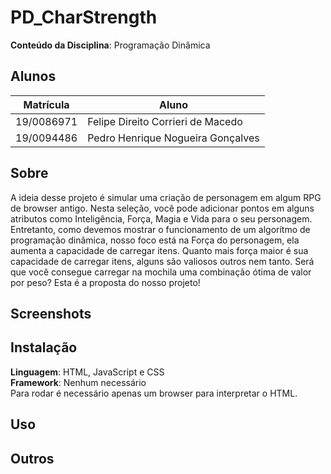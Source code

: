# PD_CharStrength

**Conteúdo da Disciplina**: Programação Dinâmica<br>

## Alunos
|Matrícula | Aluno |
| -- | -- |
| 19/0086971  |  Felipe Direito Corrieri de Macedo |
| 19/0094486  |  Pedro Henrique Nogueira Gonçalves |

## Sobre

A ideia desse projeto é simular uma criação de personagem em algum RPG de browser antigo. Nesta seleção, você pode adicionar pontos em alguns atributos como Inteligência, Força, Magia e Vida para o seu personagem. Entretanto, como devemos mostrar o funcionamento de um algorítmo de programação dinâmica, nosso foco está na Força do personagem, ela aumenta a capacidade de carregar itens. Quanto mais força maior é sua capacidade de carregar itens, alguns são valiosos outros nem tanto. Será que você consegue carregar na mochila uma combinação ótima de valor por peso? Esta é a proposta do nosso projeto!

## Screenshots




## Instalação
**Linguagem**: HTML, JavaScript e CSS<br>
**Framework**: Nenhum necessário<br>
Para rodar é necessário apenas um browser para interpretar o HTML.

## Uso


## Outros
